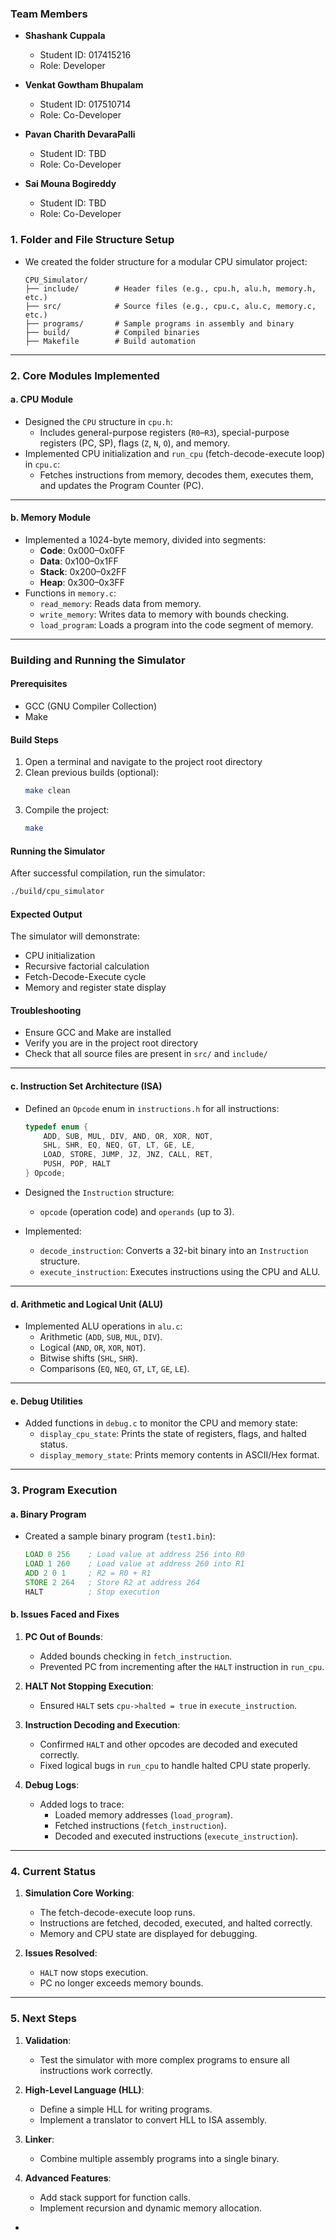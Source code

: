 ### **Team Members**
- **Shashank Cuppala**
  - Student ID: 017415216
  - Role: Developer

- **Venkat Gowtham Bhupalam**
  - Student ID: 017510714
  - Role: Co-Developer

- **Pavan Charith DevaraPalli**
  - Student ID: TBD
  - Role: Co-Developer

- **Sai Mouna Bogireddy**
  - Student ID: TBD
  - Role: Co-Developer

### **1. Folder and File Structure Setup**
- We created the folder structure for a modular CPU simulator project:
  ```
  CPU_Simulator/
  ├── include/        # Header files (e.g., cpu.h, alu.h, memory.h, etc.)
  ├── src/            # Source files (e.g., cpu.c, alu.c, memory.c, etc.)
  ├── programs/       # Sample programs in assembly and binary
  ├── build/          # Compiled binaries
  ├── Makefile        # Build automation
  ```

---

### **2. Core Modules Implemented**

#### **a. CPU Module**
- Designed the `CPU` structure in `cpu.h`:
  - Includes general-purpose registers (`R0`–`R3`), special-purpose registers (PC, SP), flags (`Z`, `N`, `O`), and memory.
- Implemented CPU initialization and `run_cpu` (fetch-decode-execute loop) in `cpu.c`:
  - Fetches instructions from memory, decodes them, executes them, and updates the Program Counter (PC).

---

#### **b. Memory Module**
- Implemented a 1024-byte memory, divided into segments:
  - **Code**: 0x000–0x0FF
  - **Data**: 0x100–0x1FF
  - **Stack**: 0x200–0x2FF
  - **Heap**: 0x300–0x3FF
- Functions in `memory.c`:
  - `read_memory`: Reads data from memory.
  - `write_memory`: Writes data to memory with bounds checking.
  - `load_program`: Loads a program into the code segment of memory.

---

### **Building and Running the Simulator**

#### Prerequisites
- GCC (GNU Compiler Collection)
- Make

#### Build Steps
1. Open a terminal and navigate to the project root directory
2. Clean previous builds (optional):
   ```bash
   make clean
   ```
3. Compile the project:
   ```bash
   make
   ```

#### Running the Simulator
After successful compilation, run the simulator:
```bash
./build/cpu_simulator
```

#### Expected Output
The simulator will demonstrate:
- CPU initialization
- Recursive factorial calculation
- Fetch-Decode-Execute cycle
- Memory and register state display

#### Troubleshooting
- Ensure GCC and Make are installed
- Verify you are in the project root directory
- Check that all source files are present in `src/` and `include/`

---

#### **c. Instruction Set Architecture (ISA)**
- Defined an `Opcode` enum in `instructions.h` for all instructions:
  ```c
  typedef enum {
      ADD, SUB, MUL, DIV, AND, OR, XOR, NOT,
      SHL, SHR, EQ, NEQ, GT, LT, GE, LE,
      LOAD, STORE, JUMP, JZ, JNZ, CALL, RET,
      PUSH, POP, HALT
  } Opcode;
  ```
- Designed the `Instruction` structure:
  - `opcode` (operation code) and `operands` (up to 3).

- Implemented:
  - `decode_instruction`: Converts a 32-bit binary into an `Instruction` structure.
  - `execute_instruction`: Executes instructions using the CPU and ALU.

---

#### **d. Arithmetic and Logical Unit (ALU)**
- Implemented ALU operations in `alu.c`:
  - Arithmetic (`ADD`, `SUB`, `MUL`, `DIV`).
  - Logical (`AND`, `OR`, `XOR`, `NOT`).
  - Bitwise shifts (`SHL`, `SHR`).
  - Comparisons (`EQ`, `NEQ`, `GT`, `LT`, `GE`, `LE`).

---

#### **e. Debug Utilities**
- Added functions in `debug.c` to monitor the CPU and memory state:
  - `display_cpu_state`: Prints the state of registers, flags, and halted status.
  - `display_memory_state`: Prints memory contents in ASCII/Hex format.

---

### **3. Program Execution**

#### **a. Binary Program**
- Created a sample binary program (`test1.bin`):
  ```asm
  LOAD 0 256    ; Load value at address 256 into R0
  LOAD 1 260    ; Load value at address 260 into R1
  ADD 2 0 1     ; R2 = R0 + R1
  STORE 2 264   ; Store R2 at address 264
  HALT          ; Stop execution
  ```

#### **b. Issues Faced and Fixes**

1. **PC Out of Bounds**:
   - Added bounds checking in `fetch_instruction`.
   - Prevented PC from incrementing after the `HALT` instruction in `run_cpu`.

2. **HALT Not Stopping Execution**:
   - Ensured `HALT` sets `cpu->halted = true` in `execute_instruction`.

3. **Instruction Decoding and Execution**:
   - Confirmed `HALT` and other opcodes are decoded and executed correctly.
   - Fixed logical bugs in `run_cpu` to handle halted CPU state properly.

4. **Debug Logs**:
   - Added logs to trace:
     - Loaded memory addresses (`load_program`).
     - Fetched instructions (`fetch_instruction`).
     - Decoded and executed instructions (`execute_instruction`).

---

### **4. Current Status**

1. **Simulation Core Working**:
   - The fetch-decode-execute loop runs.
   - Instructions are fetched, decoded, executed, and halted correctly.
   - Memory and CPU state are displayed for debugging.

2. **Issues Resolved**:
   - `HALT` now stops execution.
   - PC no longer exceeds memory bounds.

---

### **5. Next Steps**
1. **Validation**:
   - Test the simulator with more complex programs to ensure all instructions work correctly.

2. **High-Level Language (HLL)**:
   - Define a simple HLL for writing programs.
   - Implement a translator to convert HLL to ISA assembly.

3. **Linker**:
   - Combine multiple assembly programs into a single binary.

4. **Advanced Features**:
   - Add stack support for function calls.
   - Implement recursion and dynamic memory allocation.

-